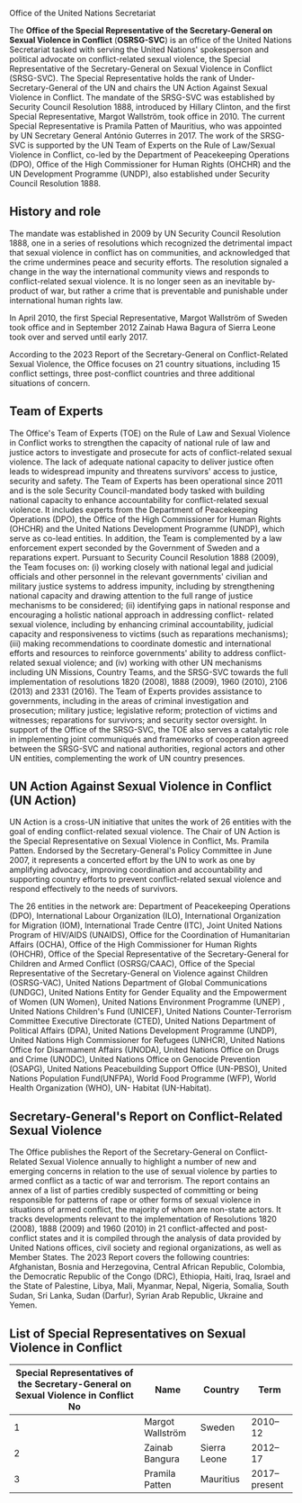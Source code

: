 Office of the United Nations Secretariat

The **Office of the Special Representative of the Secretary-General on Sexual
Violence in Conflict** (**OSRSG-SVC**) is an office of the United Nations
Secretariat tasked with serving the United Nations' spokesperson and political
advocate on conflict-related sexual violence, the Special Representative of
the Secretary-General on Sexual Violence in Conflict (SRSG-SVC). The Special
Representative holds the rank of Under-Secretary-General of the UN and chairs
the UN Action Against Sexual Violence in Conflict. The mandate of the SRSG-SVC
was established by Security Council Resolution 1888, introduced by Hillary
Clinton, and the first Special Representative, Margot Wallström, took office
in 2010. The current Special Representative is Pramila Patten of Mauritius,
who was appointed by UN Secretary General António Guterres in 2017. The work
of the SRSG-SVC is supported by the UN Team of Experts on the Rule of
Law/Sexual Violence in Conflict, co-led by the Department of Peacekeeping
Operations (DPO), Office of the High Commissioner for Human Rights (OHCHR) and
the UN Development Programme (UNDP), also established under Security Council
Resolution 1888.

## History and role

The mandate was established in 2009 by UN Security Council Resolution 1888,
one in a series of resolutions which recognized the detrimental impact that
sexual violence in conflict has on communities, and acknowledged that the
crime undermines peace and security efforts. The resolution signaled a change
in the way the international community views and responds to conflict-related
sexual violence. It is no longer seen as an inevitable by-product of war, but
rather a crime that is preventable and punishable under international human
rights law.

In April 2010, the first Special Representative, Margot Wallström of Sweden
took office and in September 2012 Zainab Hawa Bagura of Sierra Leone took over
and served until early 2017.

According to the 2023 Report of the Secretary-General on Conflict-Related
Sexual Violence, the Office focuses on 21 country situations, including 15
conflict settings, three post-conflict countries and three additional
situations of concern.

## Team of Experts

The Office's Team of Experts (TOE) on the Rule of Law and Sexual Violence in
Conflict works to strengthen the capacity of national rule of law and justice
actors to investigate and prosecute for acts of conflict-related sexual
violence. The lack of adequate national capacity to deliver justice often
leads to widespread impunity and threatens survivors' access to justice,
security and safety. The Team of Experts has been operational since 2011 and
is the sole Security Council-mandated body tasked with building national
capacity to enhance accountability for conflict-related sexual violence. It
includes experts from the Department of Peacekeeping Operations (DPO), the
Office of the High Commissioner for Human Rights (OHCHR) and the United
Nations Development Programme (UNDP), which serve as co-lead entities. In
addition, the Team is complemented by a law enforcement expert seconded by the
Government of Sweden and a reparations expert. Pursuant to Security Council
Resolution 1888 (2009), the Team focuses on: (i) working closely with national
legal and judicial officials and other personnel in the relevant governments'
civilian and military justice systems to address impunity, including by
strengthening national capacity and drawing attention to the full range of
justice mechanisms to be considered; (ii) identifying gaps in national
response and encouraging a holistic national approach in addressing conflict-
related sexual violence, including by enhancing criminal accountability,
judicial capacity and responsiveness to victims (such as reparations
mechanisms); (iii) making recommendations to coordinate domestic and
international efforts and resources to reinforce governments' ability to
address conflict-related sexual violence; and (iv) working with other UN
mechanisms including UN Missions, Country Teams, and the SRSG-SVC towards the
full implementation of resolutions 1820 (2008), 1888 (2009), 1960 (2010), 2106
(2013) and 2331 (2016). The Team of Experts provides assistance to
governments, including in the areas of criminal investigation and prosecution;
military justice; legislative reform; protection of victims and witnesses;
reparations for survivors; and security sector oversight. In support of the
Office of the SRSG-SVC, the TOE also serves a catalytic role in implementing
joint communiqués and frameworks of cooperation agreed between the SRSG-SVC
and national authorities, regional actors and other UN entities, complementing
the work of UN country presences.

## UN Action Against Sexual Violence in Conflict (UN Action)

UN Action is a cross-UN initiative that unites the work of 26 entities with
the goal of ending conflict-related sexual violence. The Chair of UN Action is
the Special Representative on Sexual Violence in Conflict, Ms. Pramila Patten.
Endorsed by the Secretary-General's Policy Committee in June 2007, it
represents a concerted effort by the UN to work as one by amplifying advocacy,
improving coordination and accountability and supporting country efforts to
prevent conflict-related sexual violence and respond effectively to the needs
of survivors.

The 26 entities in the network are: Department of Peacekeeping Operations
(DPO), International Labour Organization (ILO), International Organization for
Migration (IOM), International Trade Centre (ITC), Joint United Nations
Program of HIV/AIDS (UNAIDS), Office for the Coordination of Humanitarian
Affairs (OCHA), Office of the High Commissioner for Human Rights (OHCHR),
Office of the Special Representative of the Secretary-General for Children and
Armed Conflict (OSRSG/CAAC), Office of the Special Representative of the
Secretary-General on Violence against Children (OSRSG-VAC), United Nations
Department of Global Communications (UNDGC), United Nations Entity for Gender
Equality and the Empowerment of Women (UN Women), United Nations Environment
Programme (UNEP) , United Nations Children's Fund (UNICEF), United Nations
Counter-Terrorism Committee Executive Directorate (CTED), United Nations
Department of Political Affairs (DPA), United Nations Development Programme
(UNDP), United Nations High Commissioner for Refugees (UNHCR), United Nations
Office for Disarmament Affairs (UNODA), United Nations Office on Drugs and
Crime (UNODC), United Nations Office on Genocide Prevention (OSAPG), United
Nations Peacebuilding Support Office (UN-PBSO), United Nations Population
Fund(UNFPA), World Food Programme (WFP), World Health Organization (WHO), UN-
Habitat (UN-Habitat).

## Secretary-General's Report on Conflict-Related Sexual Violence

The Office publishes the Report of the Secretary-General on Conflict-Related
Sexual Violence annually to highlight a number of new and emerging concerns in
relation to the use of sexual violence by parties to armed conflict as a
tactic of war and terrorism. The report contains an annex of a list of parties
credibly suspected of committing or being responsible for patterns of rape or
other forms of sexual violence in situations of armed conflict, the majority
of whom are non-state actors. It tracks developments relevant to the
implementation of Resolutions 1820 (2008), 1888 (2009) and 1960 (2010) in 21
conflict-affected and post-conflict states and it is compiled through the
analysis of data provided by United Nations offices, civil society and
regional organizations, as well as Member States. The 2023 Report covers the
following countries: Afghanistan, Bosnia and Herzegovina, Central African
Republic, Colombia, the Democratic Republic of the Congo (DRC), Ethiopia,
Haiti, Iraq, Israel and the State of Palestine, Libya, Mali, Myanmar, Nepal,
Nigeria, Somalia, South Sudan, Sri Lanka, Sudan (Darfur), Syrian Arab
Republic, Ukraine and Yemen.

## List of Special Representatives on Sexual Violence in Conflict

**Special Representatives of the Secretary-General on Sexual Violence in Conflict** No | Name | Country | Term   
---|---|---|---  
1  | Margot Wallström |  Sweden | 2010–12   
2  | Zainab Bangura |  Sierra Leone | 2012–17   
3  | Pramila Patten |  Mauritius | 2017–present